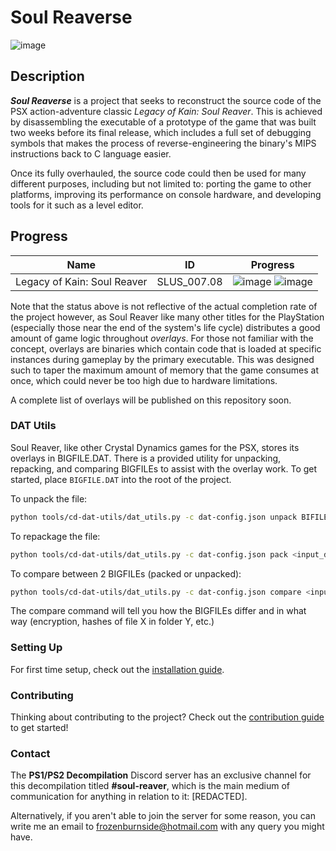 # Soul Reaverse

![image](https://i.imgur.com/RTQyAu8.png)

## Description

**_Soul Reaverse_** is a project that seeks to reconstruct the source code of the PSX action-adventure classic _Legacy of Kain: Soul Reaver_. This is achieved by disassembling the executable of a prototype of the game that was built two weeks before its final release, which includes a full set of debugging symbols that makes the process of reverse-engineering the binary's MIPS instructions back to C language easier.

Once its fully overhauled, the source code could then be used for many different purposes, including but not limited to: porting the game to other platforms, improving its performance on console hardware, and developing tools for it such as a level editor.

## Progress

| Name | ID | Progress |
|------|---------|----------|
| Legacy of Kain: Soul Reaver | SLUS_007.08 | ![image](https://decomp.dev/fmil95/soul-re.svg?mode=shield&label=Code&measure=matched_code_percent) ![image](https://decomp.dev/fmil95/soul-re.svg?mode=shield&label=Functions&measure=matched_functions)|

Note that the status above is not reflective of the actual completion rate of the project however, as Soul Reaver like many other titles for the PlayStation (especially those near the end of the system's life cycle) distributes a good amount of game logic throughout _overlays_. For those not familiar with the concept, overlays are binaries which contain code that is loaded at specific instances during gameplay by the primary executable. This was designed such to taper the maximum amount of memory that the game consumes at once, which could never be too high due to hardware limitations.

A complete list of overlays will be published on this repository soon.

### DAT Utils

Soul Reaver, like other Crystal Dynamics games for the PSX, stores its overlays in BIGFILE.DAT. There is a provided utility for unpacking, repacking, and comparing BIGFILEs to assist with the overlay work. To get started, place `BIGFILE.DAT` into the root of the project.

To unpack the file:

```bash
python tools/cd-dat-utils/dat_utils.py -c dat-config.json unpack BIFILE.DAT <output_dir>
```

To repackage the file:

```bash
python tools/cd-dat-utils/dat_utils.py -c dat-config.json pack <input_dir> <output_file>
```

To compare between 2 BIGFILEs (packed or unpacked):

```bash
python tools/cd-dat-utils/dat_utils.py -c dat-config.json compare <input_a> <input_b>
```

The compare command will tell you how the BIGFILEs differ and in what way (encryption, hashes of file X in folder Y, etc.)

### Setting Up

For first time setup, check out the [installation guide](docs/INSTALL.MD).

### Contributing

Thinking about contributing to the project? Check out the [contribution guide](docs/CONTRIBUTING.MD) to get started!

### Contact

The **PS1/PS2 Decompilation** Discord server has an exclusive channel for this decompilation titled **#soul-reaver**, which is the main medium of communication for anything in relation to it: [REDACTED].

Alternatively, if you aren't able to join the server for some reason, you can write me an email to frozenburnside@hotmail.com with any query you might have.